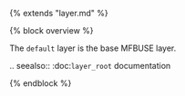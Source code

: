 {% extends "layer.md" %}

{% block overview %}

The `default` layer is the base MFBUSE layer.

.. seealso::
    :doc:`layer_root` documentation

    
{% endblock %}
